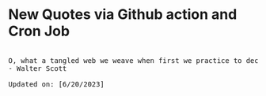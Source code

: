 # New Quotes via Github action and Cron Job

<pre>
<!-- #quote -->
O, what a tangled web we weave when first we practice to deceive!
- Walter Scott

Updated on: [6/20/2023]
<!-- #quoteEnd -->
</pre>
